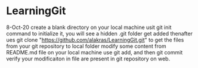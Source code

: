 # LearningGit

8-Oct-20
create a blank directory on your local machine
usit git init command to initialize it, you will see a hidden .git folder get added thenafter
ues git clone "https://github.com/alakras/LearningGit.git" to get the files from your git repository to local folder
modify some content from README.md file on your local machine
use git add, and then git commit
verify your modificaiton in file are present in git repository on web.
